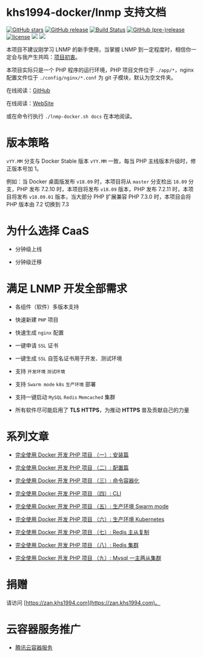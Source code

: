 # khs1994-docker/lnmp 支持文档

[![GitHub stars](https://img.shields.io/github/stars/khs1994-docker/lnmp.svg?style=social&label=Stars)](https://github.com/khs1994-docker/lnmp) [![GitHub release](https://img.shields.io/github/release/khs1994-docker/lnmp.svg)](https://github.com/khs1994-docker/lnmp/releases) [![Build Status](https://travis-ci.org/khs1994-docker/lnmp.svg?branch=master)](https://travis-ci.org/khs1994-docker/lnmp) [![GitHub (pre-)release](https://img.shields.io/github/release/khs1994-docker/lnmp/all.svg)](https://github.com/khs1994-docker/lnmp/releases) [![license](https://img.shields.io/github/license/khs1994-docker/lnmp.svg)](https://github.com/khs1994-docker/lnmp) [![](https://img.shields.io/badge/AD-%E8%85%BE%E8%AE%AF%E4%BA%91%E5%AE%B9%E5%99%A8%E6%9C%8D%E5%8A%A1-blue.svg)](https://cloud.tencent.com/redirect.php?redirect=10058&cps_key=3a5255852d5db99dcd5da4c72f05df61) [![](https://img.shields.io/badge/Support-%E8%85%BE%E8%AE%AF%E4%BA%91%E8%87%AA%E5%AA%92%E4%BD%93-brightgreen.svg)](https://cloud.tencent.com/developer/support-plan?invite_code=13vokmlse8afh)

本项目不建议刚学习 LNMP 的新手使用，当掌握 LNMP 到一定程度时，相信你一定会与我产生共鸣：[项目初衷](why.md)。

本项目实际只是一个 PHP 程序的运行环境，PHP 项目文件位于 `./app/*`，nginx 配置文件位于 `./config/nginx/*.conf` 为 git 子模块，默认为空文件夹。

在线阅读：[GitHub](SUMMARY.md)

在线阅读：[WebSite](https://doc.lnmp.khs1994.com/)

或在命令行执行 `./lnmp-docker.sh docs` 在本地阅读。

# 版本策略

`vYY.MM` 分支与 Docker Stable 版本 `vYY.MM` 一致，每当 PHP 主线版本升级时，修正版本号加 1。

例如：当 Docker 桌面版发布 `v18.09` 时，本项目将从 `master` 分支检出 `18.09` 分支，PHP 发布 7.2.10 时，本项目将发布 `v18.09` 版本，PHP 发布 7.2.11 时，本项目将发布 `v18.09.01` 版本，当大部分 PHP 扩展兼容 PHP 7.3.0 时，本项目会将 PHP 版本由 7.2 切换到 7.3

# 为什么选择 CaaS

* 分钟级上线

* 分钟级迁移

# 满足 LNMP 开发全部需求

* 各组件（软件）多版本支持

* 快速新建 `PHP` 项目

* 快速生成 `nginx` 配置

* 一键申请 `SSL` 证书

* 一键生成 `SSL` 自签名证书用于开发、测试环境

* 支持 `开发环境` `测试环境`

* 支持 `Swarm mode` `k8s` `生产环境` 部署

* 支持一键启动 `MySQL` `Redis` `Memcached` 集群

* 所有软件尽可能启用了 **TLS** **HTTPS**，为推动 **HTTPS** 普及贡献自己的力量

# 系列文章

* [完全使用 Docker 开发 PHP 项目 （一）: 安装篇](https://segmentfault.com/a/1190000013364203)

* [完全使用 Docker 开发 PHP 项目 （二）: 配置篇](https://segmentfault.com/a/1190000013364300)

* [完全使用 Docker 开发 PHP 项目 （三）: 命令容器化](https://segmentfault.com/a/1190000013364609)

* [完全使用 Docker 开发 PHP 项目 （四）: CLI](https://segmentfault.com/a/1190000013364774)

* [完全使用 Docker 开发 PHP 项目 （五）: 生产环境 Swarm mode](https://segmentfault.com/a/1190000013484870)

* [完全使用 Docker 开发 PHP 项目 （六）: 生产环境 Kubernetes](https://segmentfault.com/a/)

* [完全使用 Docker 开发 PHP 项目 （七）: Redis 主从复制](https://segmentfault.com/a/)

* [完全使用 Docker 开发 PHP 项目 （八）: Redis 集群](https://segmentfault.com/a/)

* [完全使用 Docker 开发 PHP 项目 （九）: Mysql 一主两从集群](https://segmentfault.com/a/)

# 捐赠

请访问 [https://zan.khs1994.com](https://zan.khs1994.com)。

# 云容器服务推广

* [腾讯云容器服务](http://dwz.cn/I2vYahwq)

